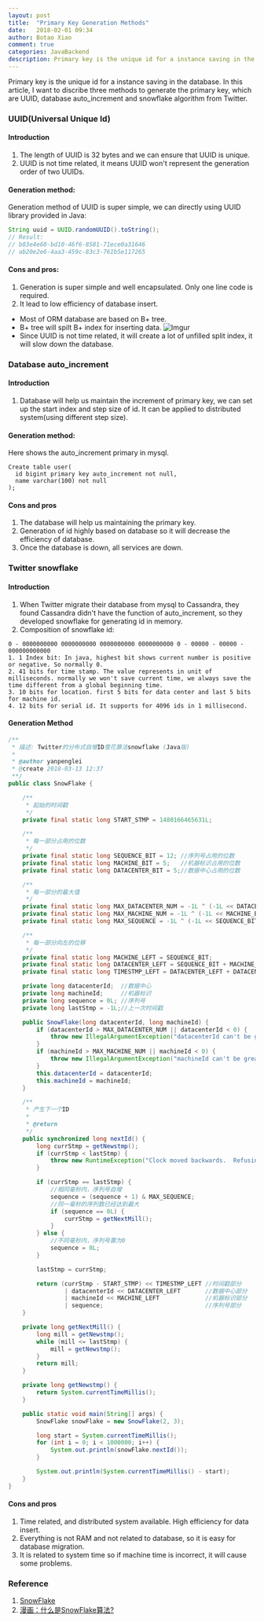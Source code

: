 ```yaml
---
layout: post
title:  "Primary Key Generation Methods"
date:   2018-02-01 09:34
author: Botao Xiao
comment: true
categories: JavaBackend
description: Primary key is the unique id for a instance saving in the database. In this article, I want to discribe three methods to generate the primary key, which are UUID, database auto_increment and snowflake algorithm from Twitter.
---
```


Primary key is the unique id for a instance saving in the database. In this article, I want to discribe three methods to generate the primary key, which are UUID, database auto_increment and snowflake algorithm from Twitter.

### UUID(Universal Unique Id)
#### Introduction
1. The length of UUID is 32 bytes and we can ensure that UUID is unique.
2. UUID is not time related, it means UUID won't represent the generation order of two UUIDs.

#### Generation method:
Generation method of UUID is super simple, we can directly using UUID library provided in Java:
```Java
String uuid = UUID.randomUUID().toString();
// Result:
// b83e4e60-bd10-46f6-8581-71ece0a31646
// ab20e2e6-4aa3-459c-83c3-761b5e117265
```

#### Cons and pros:
1. Generation is super simple and well encapsulated. Only one line code is required.
2. It lead to low efficiency of database insert.
  * Most of ORM database are based on B+ tree.
  * B+ tree will spilt B+ index for inserting data.
  ![Imgur](https://i.imgur.com/jBFZXOd.png)
  * Since UUID is not time related, it will create a lot of unfilled split index, it will slow down the database.

### Database auto_increment
#### Introduction
1. Database will help us maintain the increment of primary key, we can set up the start index and step size of id. It can be applied to distributed system(using different step size).

#### Generation method:
Here shows the auto_increment primary in mysql.
```MYSQL
Create table user(
  id bigint primary key auto_increment not null,
  name varchar(100) not null
);
```

#### Cons and pros
1. The database will help us maintaining the primary key.
2. Generation of id highly based on database so it will decrease the efficiency of database.
3. Once the database is down, all services are down.

### Twitter snowflake
#### Introduction
1. When Twitter migrate their database from mysql to Cassandra, they found Cassandra didn't have the function of auto_increment, so they developed snowflake for generating id in memory.
2. Composition of snowflake id:
```
0 - 0000000000 0000000000 0000000000 0000000000 0 - 00000 - 00000 - 000000000000
1. 1 Index bit: In java, highest bit shows current number is positive or negative. So normally 0.
2. 41 bits for time stamp. The value represents in unit of milliseconds. normally we won't save current time, we always save the time different from a global beginning time.
3. 10 bits for location. first 5 bits for data center and last 5 bits for machine id.
4. 12 bits for serial id. It supports for 4096 ids in 1 millisecond.
```

#### Generation Method
```Java
/**
 * 描述: Twitter的分布式自增ID雪花算法snowflake (Java版)
 *
 * @author yanpenglei
 * @create 2018-03-13 12:37
 **/
public class SnowFlake {

    /**
     * 起始的时间戳
     */
    private final static long START_STMP = 1480166465631L;

    /**
     * 每一部分占用的位数
     */
    private final static long SEQUENCE_BIT = 12; //序列号占用的位数
    private final static long MACHINE_BIT = 5;   //机器标识占用的位数
    private final static long DATACENTER_BIT = 5;//数据中心占用的位数

    /**
     * 每一部分的最大值
     */
    private final static long MAX_DATACENTER_NUM = -1L ^ (-1L << DATACENTER_BIT);
    private final static long MAX_MACHINE_NUM = -1L ^ (-1L << MACHINE_BIT);
    private final static long MAX_SEQUENCE = -1L ^ (-1L << SEQUENCE_BIT);

    /**
     * 每一部分向左的位移
     */
    private final static long MACHINE_LEFT = SEQUENCE_BIT;
    private final static long DATACENTER_LEFT = SEQUENCE_BIT + MACHINE_BIT;
    private final static long TIMESTMP_LEFT = DATACENTER_LEFT + DATACENTER_BIT;

    private long datacenterId;  //数据中心
    private long machineId;     //机器标识
    private long sequence = 0L; //序列号
    private long lastStmp = -1L;//上一次时间戳

    public SnowFlake(long datacenterId, long machineId) {
        if (datacenterId > MAX_DATACENTER_NUM || datacenterId < 0) {
            throw new IllegalArgumentException("datacenterId can't be greater than MAX_DATACENTER_NUM or less than 0");
        }
        if (machineId > MAX_MACHINE_NUM || machineId < 0) {
            throw new IllegalArgumentException("machineId can't be greater than MAX_MACHINE_NUM or less than 0");
        }
        this.datacenterId = datacenterId;
        this.machineId = machineId;
    }

    /**
     * 产生下一个ID
     *
     * @return
     */
    public synchronized long nextId() {
        long currStmp = getNewstmp();
        if (currStmp < lastStmp) {
            throw new RuntimeException("Clock moved backwards.  Refusing to generate id");
        }

        if (currStmp == lastStmp) {
            //相同毫秒内，序列号自增
            sequence = (sequence + 1) & MAX_SEQUENCE;
            //同一毫秒的序列数已经达到最大
            if (sequence == 0L) {
                currStmp = getNextMill();
            }
        } else {
            //不同毫秒内，序列号置为0
            sequence = 0L;
        }

        lastStmp = currStmp;

        return (currStmp - START_STMP) << TIMESTMP_LEFT //时间戳部分
                | datacenterId << DATACENTER_LEFT       //数据中心部分
                | machineId << MACHINE_LEFT             //机器标识部分
                | sequence;                             //序列号部分
    }

    private long getNextMill() {
        long mill = getNewstmp();
        while (mill <= lastStmp) {
            mill = getNewstmp();
        }
        return mill;
    }

    private long getNewstmp() {
        return System.currentTimeMillis();
    }

    public static void main(String[] args) {
        SnowFlake snowFlake = new SnowFlake(2, 3);

        long start = System.currentTimeMillis();
        for (int i = 0; i < 1000000; i++) {
            System.out.println(snowFlake.nextId());
        }

        System.out.println(System.currentTimeMillis() - start);
    }
}
```

#### Cons and pros
1. Time related, and distributed system available. High efficiency for data insert.
2. Everything is not RAM and not related to database, so it is easy for database migration.
3. It is related to system time so if machine time is incorrect, it will cause some problems.

### Reference
1. [SnowFlake](https://github.com/souyunku/SnowFlake)
2. [漫画：什么是SnowFlake算法?](https://www.sohu.com/a/232008315_453160)
